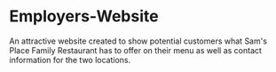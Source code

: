 # Employers-Website
An attractive website created to show potential customers what Sam's Place Family Restaurant has to offer on their menu as well as contact information for the two locations.
